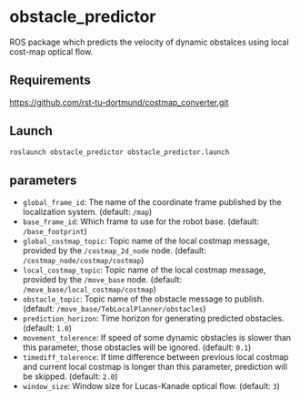 # obstacle_predictor
ROS package which predicts the velocity of dynamic obstalces using local cost-map optical flow.


## Requirements
https://github.com/rst-tu-dortmund/costmap_converter.git

## Launch
```bash
roslaunch obstacle_predictor obstacle_predictor.launch
```

## parameters
- ```global_frame_id```: The name of the coordinate frame published by the localization system. (default: ```/map```)
- ```base_frame_id```: Which frame to use for the robot base. (default: ```/base_footprint```)
- ```global_costmap_topic```: Topic name of the local costmap message, provided by the ```/costmap_2d_node``` node. (default: ```/costmap_node/costmap/costmap```)
- ```local_costmap_topic```: Topic name of the local costmap message, provided by the ```/move_base``` node. (default: ```/move_base/local_costmap/costmap```)
- ```obstacle_topic```: Topic name of the obstacle message to publish. (default: ```/move_base/TebLocalPlanner/obstacles```)
- ```prediction_horizon```: Time horizon for generating predicted obstacles. (default: ```1.0```)
- ```movement_tolerence```: If speed of some dynamic obstacles is slower than this parameter, those obstacles will be ignored. (default: ```0.1```)
- ```timediff_tolerence```: If time difference between previous local costmap and current local costmap is longer than this parameter, prediction will be skipped. (default: ```2.0```)
- ```window_size```: Window size for Lucas-Kanade optical flow. (default: ```3```)
